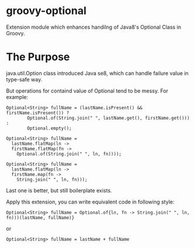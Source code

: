 groovy-optional
===============

Extension module which enhances handilng of Java8's Optional Class in Groovy.

The Purpose
================

java.util.Option class introduced Java se8, which can handle failure value in type-safe way.

But operations for containd value of Optional tend to be messy. For example:

```
Optional<String> fullName = (lastName.isPresent() && firstName.isPresent()) ? 
        Optional.of(String.join(" ", lastName.get(), firstName.get())) : 
        Optional.empty();
```

```
Optional<String> fullName = 
  lastName.flatMap(ln -> 
  firstName.flatMap(fn -> 
    Optional.of(String.join(" ", ln, fn))));
```

```
Optional<String> fullName = 
  lastName.flatMap(ln -> 
  firstName.map(fn -> 
    String.join(" ", ln, fn)));
```

Last one is better, but still boilerplate exists.

Apply this extension, you can write equivalent code in following style:

```
Optional<String> fullName = Optional.of{ln, fn -> String.join(" ", ln, fn)))(lastName, fullName)}
```

or

```
Optional<String> fullName = lastName + fullName
```
